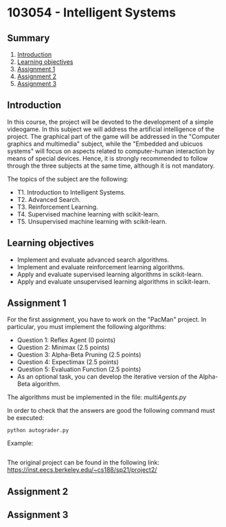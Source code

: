 # 103054 - Intelligent Systems

## Summary
1. [Introduction](#introduction)
2. [Learning objectives](#learning-objectives)
3. [Assignment 1](#assignment-1)
4. [Assignment 2](#assignment-2)
5. [Assignment 3](#assignment-3)


## Introduction
In this course, the project will be devoted to the development of a simple videogame. In this subject we will address the artificial intelligence of the project. The graphical part of the game will be addressed in the "Computer graphics and multimedia" subject, while the "Embedded and ubicuos systems" will focus on aspects related to computer-human interaction by means of special devices. Hence, it is strongly recommended to follow through the three subjects at the same time, although it is not mandatory.

The topics of the subject are the following:
- T1. Introduction to Intelligent Systems.
- T2. Advanced Search.
- T3. Reinforcement Learning.
- T4. Supervised machine learning with scikit-learn.
- T5. Unsupervised machine learning with scikit-learn.

## Learning objectives
* Implement and evaluate advanced search algorithms.
* Implement and evaluate reinforcement learning algorithms.
* Apply and evaluate supervised learning algorithms in scikit-learn.
* Apply and evaluate unsupervised learning algorithms in scikit-learn.

## Assignment 1
For the first assignment, you have to work on the "PacMan" project. In particular, you must implement the following algorithms:
- Question 1: Reflex Agent (0 points)
- Question 2: Minimax (2.5 points)
- Question 3: Alpha-Beta Pruning (2.5 points)
- Question 4: Expectimax (2.5 points)
- Question 5: Evaluation Function (2.5 points)
- As an optional task, you can develop the iterative version of the Alpha-Beta algorithm.

The algorithms must be implemented in the file: *multiAgents.py*

In order to check that the answers are good the following command must be executed:
```
python autograder.py
```

Example:
```

```

The original project can be found in the following link: 
https://inst.eecs.berkeley.edu/~cs188/sp21/project2/
## Assignment 2

## Assignment 3